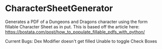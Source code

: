 # CharacterSheetGenerator
Generates a PDF of a Dungeons and Dragons character using the form fillable Character Sheet as in put. This is based off the article here: https://bostata.com/post/how_to_populate_fillable_pdfs_with_python/

Current Bugs:
Dex Modifier doesn't get filled
Unable to toggle Check Boxes

